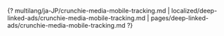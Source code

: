 {? multilang/ja-JP/crunchie-media-mobile-tracking.md | localized/deep-linked-ads/crunchie-media-mobile-tracking.md | pages/deep-linked-ads/crunchie-media-mobile-tracking.md ?}

